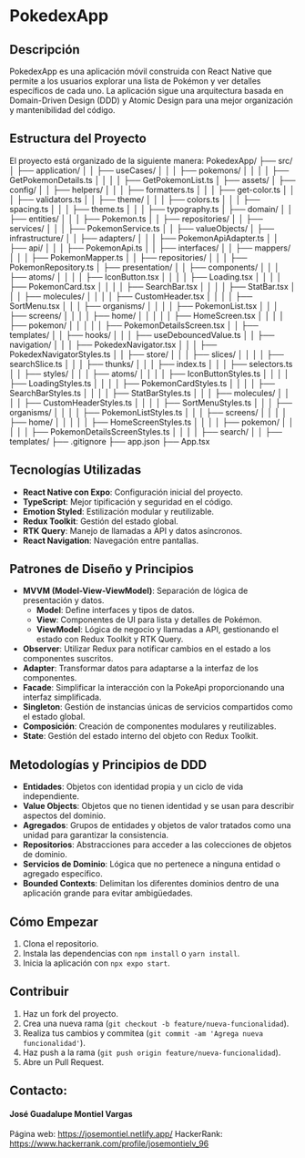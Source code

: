 # PokedexApp

## Descripción

PokedexApp es una aplicación móvil construida con React Native que permite a los usuarios explorar una lista de Pokémon y ver detalles específicos de cada uno. La aplicación sigue una arquitectura basada en Domain-Driven Design (DDD) y Atomic Design para una mejor organización y mantenibilidad del código.

## Estructura del Proyecto

El proyecto está organizado de la siguiente manera:
PokedexApp/
├── src/
│ ├── application/
│ │ ├── useCases/
│ │ │ ├── pokemons/
│ │ │ │ ├── GetPokemonDetails.ts
│ │ │ │ ├── GetPokemonList.ts
│ ├── assets/
│ ├── config/
│ │ ├── helpers/
│ │ │ ├── formatters.ts
│ │ │ ├── get-color.ts
│ │ │ ├── validators.ts
│ │ ├── theme/
│ │ │ ├── colors.ts
│ │ │ ├── spacing.ts
│ │ │ ├── theme.ts
│ │ │ ├── typography.ts
│ ├── domain/
│ │ ├── entities/
│ │ │ ├── Pokemon.ts
│ │ ├── repositories/
│ │ ├── services/
│ │ │ ├── PokemonService.ts
│ │ ├── valueObjects/
│ ├── infrastructure/
│ │ ├── adapters/
│ │ │ ├── PokemonApiAdapter.ts
│ │ ├── api/
│ │ │ ├── PokemonApi.ts
│ │ ├── interfaces/
│ │ ├── mappers/
│ │ │ ├── PokemonMapper.ts
│ │ ├── repositories/
│ │ │ ├── PokemonRepository.ts
│ ├── presentation/
│ │ ├── components/
│ │ │ ├── atoms/
│ │ │ │ ├── IconButton.tsx
│ │ │ │ ├── Loading.tsx
│ │ │ │ ├── PokemonCard.tsx
│ │ │ │ ├── SearchBar.tsx
│ │ │ │ ├── StatBar.tsx
│ │ │ ├── molecules/
│ │ │ │ ├── CustomHeader.tsx
│ │ │ │ ├── SortMenu.tsx
│ │ │ ├── organisms/
│ │ │ │ ├── PokemonList.tsx
│ │ │ ├── screens/
│ │ │ │ ├── home/
│ │ │ │ │ ├── HomeScreen.tsx
│ │ │ │ ├── pokemon/
│ │ │ │ │ ├── PokemonDetailsScreen.tsx
│ │ ├── templates/
│ │ ├── hooks/
│ │ │ ├── useDebouncedValue.ts
│ │ ├── navigation/
│ │ │ ├── PokedexNavigator.tsx
│ │ │ ├── PokedexNavigatorStyles.ts
│ │ ├── store/
│ │ │ ├── slices/
│ │ │ │ ├── searchSlice.ts
│ │ │ ├── thunks/
│ │ │ ├── index.ts
│ │ │ ├── selectors.ts
│ │ ├── styles/
│ │ │ ├── atoms/
│ │ │ │ ├── IconButtonStyles.ts
│ │ │ │ ├── LoadingStyles.ts
│ │ │ │ ├── PokemonCardStyles.ts
│ │ │ │ ├── SearchBarStyles.ts
│ │ │ │ ├── StatBarStyles.ts
│ │ │ ├── molecules/
│ │ │ │ ├── CustomHeaderStyles.ts
│ │ │ │ ├── SortMenuStyles.ts
│ │ │ ├── organisms/
│ │ │ │ ├── PokemonListStyles.ts
│ │ │ ├── screens/
│ │ │ │ ├── home/
│ │ │ │ │ ├── HomeScreenStyles.ts
│ │ │ │ ├── pokemon/
│ │ │ │ │ ├── PokemonDetailsScreenStyles.ts
│ │ │ │ ├── search/
│ │ ├── templates/
├── .gitignore
├── app.json
├── App.tsx

## Tecnologías Utilizadas

- **React Native con Expo**: Configuración inicial del proyecto.
- **TypeScript**: Mejor tipificación y seguridad en el código.
- **Emotion Styled**: Estilización modular y reutilizable.
- **Redux Toolkit**: Gestión del estado global.
- **RTK Query**: Manejo de llamadas a API y datos asíncronos.
- **React Navigation**: Navegación entre pantallas.

## Patrones de Diseño y Principios

- **MVVM (Model-View-ViewModel)**: Separación de lógica de presentación y datos.
  - **Model**: Define interfaces y tipos de datos.
  - **View**: Componentes de UI para lista y detalles de Pokémon.
  - **ViewModel**: Lógica de negocio y llamadas a API, gestionando el estado con Redux Toolkit y RTK Query.
- **Observer**: Utilizar Redux para notificar cambios en el estado a los componentes suscritos.
- **Adapter**: Transformar datos para adaptarse a la interfaz de los componentes.
- **Facade**: Simplificar la interacción con la PokeApi proporcionando una interfaz simplificada.
- **Singleton**: Gestión de instancias únicas de servicios compartidos como el estado global.
- **Composición**: Creación de componentes modulares y reutilizables.
- **State**: Gestión del estado interno del objeto con Redux Toolkit.

## Metodologías y Principios de DDD

- **Entidades**: Objetos con identidad propia y un ciclo de vida independiente.
- **Value Objects**: Objetos que no tienen identidad y se usan para describir aspectos del dominio.
- **Agregados**: Grupos de entidades y objetos de valor tratados como una unidad para garantizar la consistencia.
- **Repositorios**: Abstracciones para acceder a las colecciones de objetos de dominio.
- **Servicios de Dominio**: Lógica que no pertenece a ninguna entidad o agregado específico.
- **Bounded Contexts**: Delimitan los diferentes dominios dentro de una aplicación grande para evitar ambigüedades.

## Cómo Empezar

1. Clona el repositorio.
2. Instala las dependencias con `npm install` o `yarn install`.
3. Inicia la aplicación con `npx expo start`.

## Contribuir

1. Haz un fork del proyecto.
2. Crea una nueva rama (`git checkout -b feature/nueva-funcionalidad`).
3. Realiza tus cambios y commitea (`git commit -am 'Agrega nueva funcionalidad'`).
4. Haz push a la rama (`git push origin feature/nueva-funcionalidad`).
5. Abre un Pull Request.

## Contacto:
#### José Guadalupe Montiel Vargas

Página web: https://josemontiel.netlify.app/
HackerRank: https://www.hackerrank.com/profile/josemontielv_96


